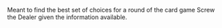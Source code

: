 Meant to find the best set of choices for a round of the card game Screw the Dealer given the information available.
